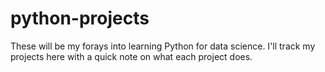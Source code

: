 # python-projects
These will be my forays into learning Python for data science. I'll track my projects here with a quick note on what each project does.
